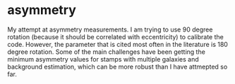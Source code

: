 # asymmetry
My attempt at asymmetry measurements. I am trying to use 90 degree rotation (because it should be correlated with eccentricity) to calibrate the code. However, the parameter that is cited most often in the literature is 180 degree rotation. Some of the main challenges have been getting the minimum asymmetry values for stamps with multiple galaxies and background estimation, which can be more robust than I have attmepted so far. 
